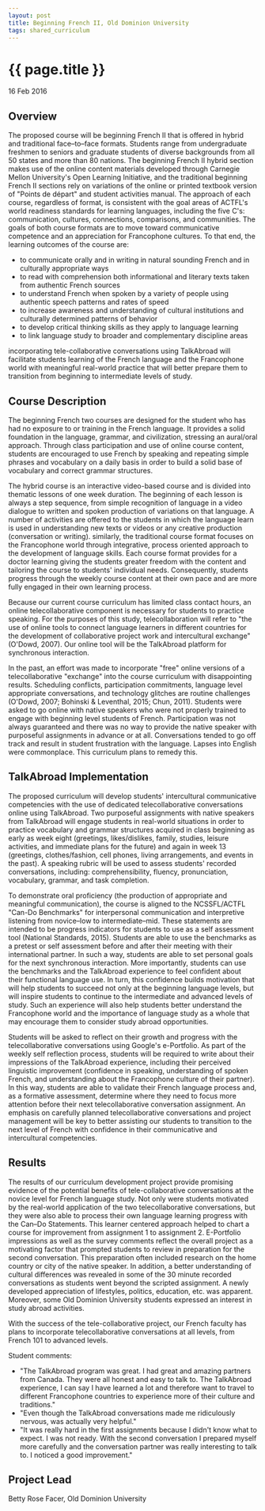 ```yaml
---
layout: post
title: Beginning French II, Old Dominion University
tags: shared_curriculum
---
```


# {{ page.title }}

16 Feb 2016

## Overview

The proposed course will be beginning French II that is offered in hybrid and traditional face–to–face formats. Students range from undergraduate freshmen to seniors and graduate students of diverse backgrounds from all 50 states and more than 80 nations. The beginning French II hybrid section makes use of the online content materials developed through Carnegie Mellon University's Open Learning Initiative, and the traditional beginning French II sections rely on variations of the online or printed textbook version of "Points de départ" and student activities manual.  The approach of each course, regardless of format, is consistent with the goal areas of ACTFL's world readiness standards for learning languages, including the five C's: communication, cultures, connections, comparisons, and communities. The goals of both course formats are to move toward communicative competence and an appreciation for Francophone cultures. To that end, the learning outcomes of the course are:

*  to communicate orally and in writing in natural sounding French and in culturally appropriate ways
*  to read with comprehension both informational and literary texts taken from authentic French sources
*  to understand French when spoken by a variety of people using authentic speech patterns and rates of speed
*  to increase awareness and understanding of cultural institutions and culturally determined patterns of behavior
*  to develop critical thinking skills as they apply to language learning
*  to link language study to broader and complementary discipline areas

incorporating tele-collaborative conversations using TalkAbroad will facilitate students learning of the French language and the Francophone world with meaningful real-world practice that will better prepare them to transition from beginning to intermediate levels of study.
 
## Course Description

The beginning French two courses are designed for the student who has had no exposure to or training in the French language. It provides a solid foundation in the language, grammar, and civilization, stressing an aural/oral approach. Through class participation and use of online course content, students are encouraged to use French by speaking and repeating simple phrases and vocabulary on a daily basis in order to build a solid base of vocabulary and correct grammar structures.
 
The hybrid course is an interactive video-based course and is divided into thematic lessons of one week duration. The beginning of each lesson is always a step sequence, from simple recognition of language in a video dialogue to written and spoken production of variations on that language. A number of activities are offered to the students in which the language learn is used in understanding new texts or videos or any creative production (conversation or writing). similarly, the traditional course format focuses on the Francophone world through integrative, process oriented approach to the development of language skills. Each course format provides for a doctor learning giving the students greater freedom with the content and tailoring the course to students' individual needs. Consequently, students progress through the weekly course content at their own pace and are more fully engaged in their own learning process.
 
Because our current course curriculum has limited class contact hours, an online telecollaborative component is necessary for students to practice speaking. For the purposes of this study, telecollaboration will refer to "the use of online tools to connect language learners in different countries for the development of collaborative project work and intercultural exchange" (O'Dowd, 2007). Our online tool will be the TalkAbroad platform for synchronous interaction. 
 
In the past, an effort was made to incorporate "free" online versions of a telecollaborative "exchange"  into the course curriculum with disappointing results. Scheduling conflicts, participation commitments, language level appropriate conversations, and technology glitches are routine challenges (O'Dowd, 2007; Bohinski & Leventhal, 2015; Chun, 2011). Students were asked to go online with native speakers who were not properly trained to engage with beginning level students of French. Participation was not always guaranteed and there was no way to provide the native speaker with purposeful assignments in advance or at all. Conversations tended to go off track and result in student frustration with the language. Lapses into English were commonplace. This curriculum plans to remedy this.

## TalkAbroad Implementation

The proposed curriculum will develop students' intercultural communicative competencies with the use of dedicated telecollaborative conversations online using TalkAbroad. Two purposeful assignments with native speakers from TalkAbroad will engage students in real-world situations in order to practice vocabulary and grammar structures acquired in class beginning as early as week eight (greetings, likes/dislikes, family, studies, leisure activities, and immediate plans for the future) and again in week 13 (greetings, clothes/fashion, cell phones, living arrangements, and events in the past). A speaking rubric will be used to assess students' recorded conversations, including: comprehensibility, fluency, pronunciation, vocabulary, grammar, and task completion.
 
To demonstrate oral proficiency (the production of appropriate and meaningful communication), the course is aligned to the NCSSFL/ACTFL "Can-Do Benchmarks" for interpersonal communication and interpretive listening from novice–low to intermediate–mid. These statements are intended to be progress indicators for students to use as a self assessment tool (National Standards, 2015). Students are able to use the benchmarks as a pretest or self assessment before and after their meeting with their international partner. In such a way, students are able to set personal goals for the next synchronous interaction. More importantly, students can use the benchmarks and the TalkAbroad experience to feel confident about their functional language use. In turn, this confidence builds motivation that will help students to succeed not only at the beginning language levels, but will inspire students to continue to the intermediate and advanced levels of study. Such an experience will also help students better understand the Francophone world and the importance of language study as a whole that may encourage them to consider study abroad opportunities.
 
Students will be asked to reflect on their growth and progress with the telecollaborative conversations using Google's e-Portfolio. As part of the weekly self reflection process, students will be required to write about their impressions of the TalkAbroad experience, including their perceived linguistic improvement (confidence in speaking, understanding of spoken French, and understanding about the Francophone culture of their partner). In this way, students are able to validate their French language process and, as a formative assessment, determine where they need to focus more attention before their next telecollaborative conversation assignment. An emphasis on carefully planned telecollaborative conversations and project management will be key to better assisting our students to transition to the next level of French with confidence in their communicative and intercultural competencies.

## Results

The results of our curriculum development project provide promising evidence of the potential benefits of tele-collaborative conversations at the novice level for French language study. Not only were students motivated by the real-world application of the two telecollaborative conversations, but they were also able to process their own language learning progress with the Can–Do Statements. This learner centered approach helped to chart a course for improvement from assignment 1 to assignment 2. E-Portfolio  impressions as well as the survey comments reflect the overall project as a motivating factor that prompted students to review in preparation for the second conversation. This preparation often included research on the home country or city of the native speaker. In addition, a better understanding of cultural differences was revealed in some of the 30 minute recorded conversations as students went beyond the scripted assignment. A newly developed appreciation of lifestyles, politics, education, etc. was apparent. Moreover, some Old Dominion University students expressed an interest in study abroad activities.

With the success of the tele-collaborative project, our French faculty has plans to incorporate telecollaborative conversations at all levels, from French 101 to advanced levels.

Student comments:

* "The TalkAbroad program was great. I had great and amazing partners from Canada. They were all honest and easy to talk to. The TalkAbroad experience, I can say I have learned a lot and therefore want to travel to different Francophone countries to experience more of their culture and traditions." 
* "Even though the TalkAbroad conversations made me ridiculously nervous, was actually very helpful."
* "It was really hard in the first assignments because I didn't know what to expect. I was not ready. With the second conversation I prepared myself more carefully and the conversation partner was really interesting to talk to. I noticed a good improvement."


## Project Lead

Betty Rose Facer, Old Dominion University